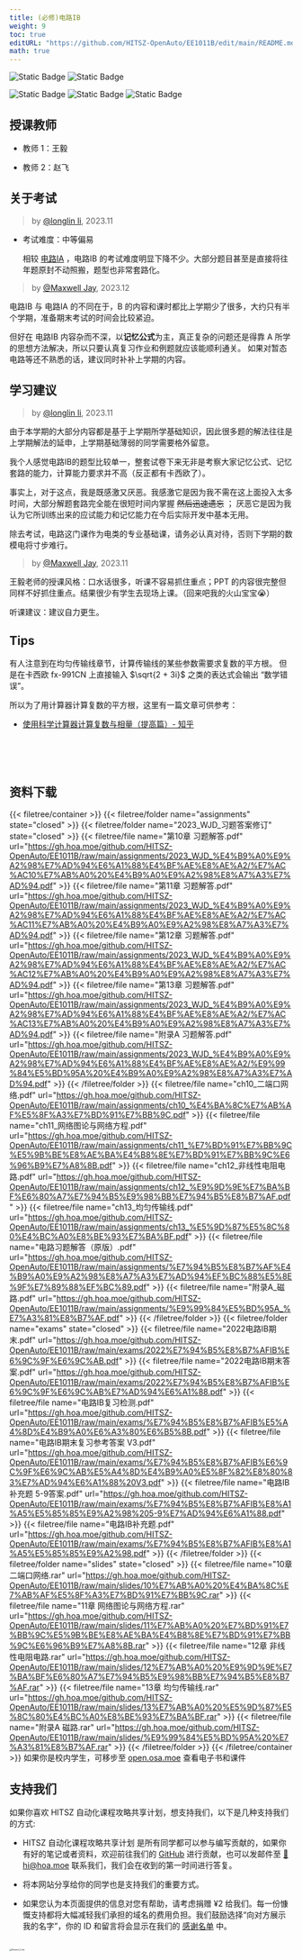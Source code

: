 ```yaml
---
title: (必修)电路IB
weight: 9
toc: true
editURL: "https://github.com/HITSZ-OpenAuto/EE1011B/edit/main/README.md"
math: true
---
```


![Static Badge](https://img.shields.io/badge/%E8%80%83%E8%AF%95%E8%AF%BE-red)
![Static Badge](https://img.shields.io/badge/%E5%AD%A6%E5%88%86-2-moccasin)

![Static Badge](https://img.shields.io/badge/%E6%88%90%E7%BB%A9%E6%9E%84%E6%88%90-gold)
![Static Badge](https://img.shields.io/badge/%E4%BD%9C%E4%B8%9A-20%25-wheat)
![Static Badge](https://img.shields.io/badge/%E6%9C%9F%E6%9C%AB%E8%80%83%E8%AF%95-80%25-wheat)


## 授课教师

- 教师 1：王毅

- 教师 2：赵飞

## 关于考试

> by [@longlin li](https://github.com/longlin10086), 2023.11

- 考试难度：中等偏易

  相较 [电路IA](https://hoa.moe/docs/fresh-spring/ee1011a/) ，电路IB 的考试难度明显下降不少。大部分题目甚至是直接将往年题原封不动照搬，题型也非常套路化。

> by [@Maxwell Jay](https://github.com/MaxwellJay256), 2023.12

电路IB 与 电路IA 的不同在于，B 的内容和课时都比上学期少了很多，大约只有半个学期，准备期末考试的时间会比较紧迫。

但好在 电路IB 内容杂而不深，以**记忆公式**为主，真正复杂的问题还是得靠 A 所学的思想方法解决，所以只要认真复习作业和例题就应该能顺利通关。
如果对暂态电路等还不熟悉的话，建议同时补补上学期的内容。

## 学习建议

> by [@longlin li](https://github.com/longlin10086), 2023.11

由于本学期的大部分内容都是基于上学期所学基础知识，因此很多题的解法往往是上学期解法的延申，上学期基础薄弱的同学需要格外留意。

我个人感觉电路IB的题型比较单一，整套试卷下来无非是考察大家记忆公式、记忆套路的能力，计算能力要求并不高（反正都有卡西欧了）。

事实上，对于这点，我是既感激又厌恶。我感激它是因为我不需在这上面投入太多时间，大部分解题套路完全能在很短时间内掌握 ~~然后迅速遗忘~~ ；
厌恶它是因为我认为它所训练出来的应试能力和记忆能力在今后实际开发中基本无用。

除去考试，电路这门课作为电类的专业基础课，请务必认真对待，否则下学期的数模电将寸步难行。

> by [@Maxwell Jay](https://github.com/MaxwellJay256), 2023.11

王毅老师的授课风格：口水话很多，听课不容易抓住重点；PPT 的内容很完整但同样不好抓住重点。结果很少有学生去现场上课。（回来吧我的火山宝宝😭）

听课建议：建议自力更生。 

## Tips

有人注意到在均匀传输线章节，计算传输线的某些参数需要求复数的平方根。
但是在卡西欧 fx-991CN 上直接输入 $\sqrt{2 + 3i}$ 之类的表达式会输出 “数学错误”。

所以为了用计算器计算复数的平方根，这里有一篇文章可供参考：

- [使用科学计算器计算复数与相量（提高篇）- 知乎](https://zhuanlan.zhihu.com/p/69167650)
<br>
<br>
<br>


## 资料下载

{{< filetree/container >}}
  {{< filetree/folder name="assignments" state="closed" >}}
  {{< filetree/folder name="2023_WJD_习题答案修订" state="closed" >}}
    {{< filetree/file name="第10章 习题解答.pdf" url="https://gh.hoa.moe/github.com/HITSZ-OpenAuto/EE1011B/raw/main/assignments/2023_WJD_%E4%B9%A0%E9%A2%98%E7%AD%94%E6%A1%88%E4%BF%AE%E8%AE%A2/%E7%AC%AC10%E7%AB%A0%20%E4%B9%A0%E9%A2%98%E8%A7%A3%E7%AD%94.pdf" >}}
    {{< filetree/file name="第11章 习题解答.pdf" url="https://gh.hoa.moe/github.com/HITSZ-OpenAuto/EE1011B/raw/main/assignments/2023_WJD_%E4%B9%A0%E9%A2%98%E7%AD%94%E6%A1%88%E4%BF%AE%E8%AE%A2/%E7%AC%AC11%E7%AB%A0%20%E4%B9%A0%E9%A2%98%E8%A7%A3%E7%AD%94.pdf" >}}
    {{< filetree/file name="第12章 习题解答.pdf" url="https://gh.hoa.moe/github.com/HITSZ-OpenAuto/EE1011B/raw/main/assignments/2023_WJD_%E4%B9%A0%E9%A2%98%E7%AD%94%E6%A1%88%E4%BF%AE%E8%AE%A2/%E7%AC%AC12%E7%AB%A0%20%E4%B9%A0%E9%A2%98%E8%A7%A3%E7%AD%94.pdf" >}}
    {{< filetree/file name="第13章 习题解答.pdf" url="https://gh.hoa.moe/github.com/HITSZ-OpenAuto/EE1011B/raw/main/assignments/2023_WJD_%E4%B9%A0%E9%A2%98%E7%AD%94%E6%A1%88%E4%BF%AE%E8%AE%A2/%E7%AC%AC13%E7%AB%A0%20%E4%B9%A0%E9%A2%98%E8%A7%A3%E7%AD%94.pdf" >}}
    {{< filetree/file name="附录A 习题解答.pdf" url="https://gh.hoa.moe/github.com/HITSZ-OpenAuto/EE1011B/raw/main/assignments/2023_WJD_%E4%B9%A0%E9%A2%98%E7%AD%94%E6%A1%88%E4%BF%AE%E8%AE%A2/%E9%99%84%E5%BD%95A%20%E4%B9%A0%E9%A2%98%E8%A7%A3%E7%AD%94.pdf" >}}
  {{< /filetree/folder >}}
    {{< filetree/file name="ch10_二端口网络.pdf" url="https://gh.hoa.moe/github.com/HITSZ-OpenAuto/EE1011B/raw/main/assignments/ch10_%E4%BA%8C%E7%AB%AF%E5%8F%A3%E7%BD%91%E7%BB%9C.pdf" >}}
    {{< filetree/file name="ch11_网络图论与网络方程.pdf" url="https://gh.hoa.moe/github.com/HITSZ-OpenAuto/EE1011B/raw/main/assignments/ch11_%E7%BD%91%E7%BB%9C%E5%9B%BE%E8%AE%BA%E4%B8%8E%E7%BD%91%E7%BB%9C%E6%96%B9%E7%A8%8B.pdf" >}}
    {{< filetree/file name="ch12_非线性电阻电路.pdf" url="https://gh.hoa.moe/github.com/HITSZ-OpenAuto/EE1011B/raw/main/assignments/ch12_%E9%9D%9E%E7%BA%BF%E6%80%A7%E7%94%B5%E9%98%BB%E7%94%B5%E8%B7%AF.pdf" >}}
    {{< filetree/file name="ch13_均匀传输线.pdf" url="https://gh.hoa.moe/github.com/HITSZ-OpenAuto/EE1011B/raw/main/assignments/ch13_%E5%9D%87%E5%8C%80%E4%BC%A0%E8%BE%93%E7%BA%BF.pdf" >}}
    {{< filetree/file name="电路习题解答（原版）.pdf" url="https://gh.hoa.moe/github.com/HITSZ-OpenAuto/EE1011B/raw/main/assignments/%E7%94%B5%E8%B7%AF%E4%B9%A0%E9%A2%98%E8%A7%A3%E7%AD%94%EF%BC%88%E5%8E%9F%E7%89%88%EF%BC%89.pdf" >}}
    {{< filetree/file name="附录A_磁路.pdf" url="https://gh.hoa.moe/github.com/HITSZ-OpenAuto/EE1011B/raw/main/assignments/%E9%99%84%E5%BD%95A_%E7%A3%81%E8%B7%AF.pdf" >}}
  {{< /filetree/folder >}}
  {{< filetree/folder name="exams" state="closed" >}}
    {{< filetree/file name="2022电路IB期末.pdf" url="https://gh.hoa.moe/github.com/HITSZ-OpenAuto/EE1011B/raw/main/exams/2022%E7%94%B5%E8%B7%AFIB%E6%9C%9F%E6%9C%AB.pdf" >}}
    {{< filetree/file name="2022电路IB期末答案.pdf" url="https://gh.hoa.moe/github.com/HITSZ-OpenAuto/EE1011B/raw/main/exams/2022%E7%94%B5%E8%B7%AFIB%E6%9C%9F%E6%9C%AB%E7%AD%94%E6%A1%88.pdf" >}}
    {{< filetree/file name="电路IB复习检测.pdf" url="https://gh.hoa.moe/github.com/HITSZ-OpenAuto/EE1011B/raw/main/exams/%E7%94%B5%E8%B7%AFIB%E5%A4%8D%E4%B9%A0%E6%A3%80%E6%B5%8B.pdf" >}}
    {{< filetree/file name="电路IB期末复习参考答案 V3.pdf" url="https://gh.hoa.moe/github.com/HITSZ-OpenAuto/EE1011B/raw/main/exams/%E7%94%B5%E8%B7%AFIB%E6%9C%9F%E6%9C%AB%E5%A4%8D%E4%B9%A0%E5%8F%82%E8%80%83%E7%AD%94%E6%A1%88%20V3.pdf" >}}
    {{< filetree/file name="电路IB补充题 5-9答案.pdf" url="https://gh.hoa.moe/github.com/HITSZ-OpenAuto/EE1011B/raw/main/exams/%E7%94%B5%E8%B7%AFIB%E8%A1%A5%E5%85%85%E9%A2%98%205-9%E7%AD%94%E6%A1%88.pdf" >}}
    {{< filetree/file name="电路IB补充题.pdf" url="https://gh.hoa.moe/github.com/HITSZ-OpenAuto/EE1011B/raw/main/exams/%E7%94%B5%E8%B7%AFIB%E8%A1%A5%E5%85%85%E9%A2%98.pdf" >}}
  {{< /filetree/folder >}}
  {{< filetree/folder name="slides" state="closed" >}}
    {{< filetree/file name="10章 二端口网络.rar" url="https://gh.hoa.moe/github.com/HITSZ-OpenAuto/EE1011B/raw/main/slides/10%E7%AB%A0%20%E4%BA%8C%E7%AB%AF%E5%8F%A3%E7%BD%91%E7%BB%9C.rar" >}}
    {{< filetree/file name="11章 网络图论与网络方程.rar" url="https://gh.hoa.moe/github.com/HITSZ-OpenAuto/EE1011B/raw/main/slides/11%E7%AB%A0%20%E7%BD%91%E7%BB%9C%E5%9B%BE%E8%AE%BA%E4%B8%8E%E7%BD%91%E7%BB%9C%E6%96%B9%E7%A8%8B.rar" >}}
    {{< filetree/file name="12章 非线性电阻电路.rar" url="https://gh.hoa.moe/github.com/HITSZ-OpenAuto/EE1011B/raw/main/slides/12%E7%AB%A0%20%E9%9D%9E%E7%BA%BF%E6%80%A7%E7%94%B5%E9%98%BB%E7%94%B5%E8%B7%AF.rar" >}}
    {{< filetree/file name="13章 均匀传输线.rar" url="https://gh.hoa.moe/github.com/HITSZ-OpenAuto/EE1011B/raw/main/slides/13%E7%AB%A0%20%E5%9D%87%E5%8C%80%E4%BC%A0%E8%BE%93%E7%BA%BF.rar" >}}
    {{< filetree/file name="附录A 磁路.rar" url="https://gh.hoa.moe/github.com/HITSZ-OpenAuto/EE1011B/raw/main/slides/%E9%99%84%E5%BD%95A%20%E7%A3%81%E8%B7%AF.rar" >}}
  {{< /filetree/folder >}}
{{< /filetree/container >}}
如果你是校内学生，可移步至 [open.osa.moe](https://open.osa.moe/openauto/EE1011B) 查看电子书和课件
<br>


## 支持我们

如果你喜欢 HITSZ 自动化课程攻略共享计划，想支持我们，以下是几种支持我们的方式:

- HITSZ 自动化课程攻略共享计划 是所有同学都可以参与编写贡献的，如果你有好的笔记或者资料，欢迎前往我们的 [GitHub](https://github.com/HITSZ-OpenAuto) 进行贡献，也可以发邮件至 [📮hi@hoa.moe](mailto:hi@hoa.moe) 联系我们，我们会在收到的第一时间进行答复。

- 将本网站分享给你的同学也是支持我们的重要方式。

- 如果您认为本页面提供的信息对您有帮助，请考虑捐赠 ¥2 给我们。每一份慷慨支持都将大幅减轻我们承担的域名的费用负担。我们鼓励选择“向对方展示我的名字”，你的 ID 和留言将会显示在我们的 [感谢名单](https://hoa.moe/sponsor/#感谢名单) 中。

<br>
<img src="/images/sponsor.webp" alt="Reward_Code" style="zoom:25%; display: block; margin: 0 auto;" />

